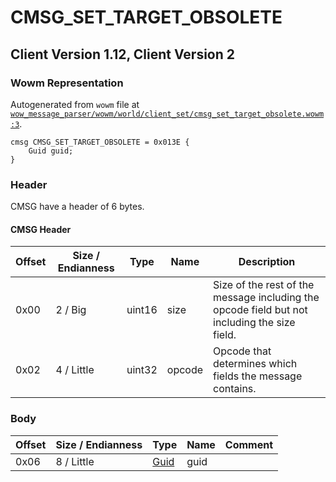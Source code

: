 # CMSG_SET_TARGET_OBSOLETE

## Client Version 1.12, Client Version 2

### Wowm Representation

Autogenerated from `wowm` file at [`wow_message_parser/wowm/world/client_set/cmsg_set_target_obsolete.wowm:3`](https://github.com/gtker/wow_messages/tree/main/wow_message_parser/wowm/world/client_set/cmsg_set_target_obsolete.wowm#L3).
```rust,ignore
cmsg CMSG_SET_TARGET_OBSOLETE = 0x013E {
    Guid guid;
}
```
### Header

CMSG have a header of 6 bytes.

#### CMSG Header

| Offset | Size / Endianness | Type   | Name   | Description |
| ------ | ----------------- | ------ | ------ | ----------- |
| 0x00   | 2 / Big           | uint16 | size   | Size of the rest of the message including the opcode field but not including the size field.|
| 0x02   | 4 / Little        | uint32 | opcode | Opcode that determines which fields the message contains.|

### Body

| Offset | Size / Endianness | Type | Name | Comment |
| ------ | ----------------- | ---- | ---- | ------- |
| 0x06 | 8 / Little | [Guid](../types/packed-guid.md) | guid |  |

